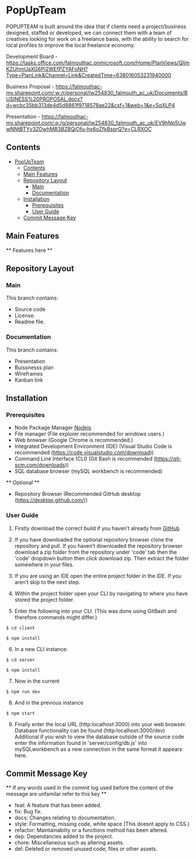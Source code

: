 # PopUpTeam

POPUPTEAM is built around the idea that if clients need a project/business designed, staffed or developed, we can connect them with a team of creatives looking for work on a freelance basis, with the ability to search for local profiles to improve the local freelance economy.

Development Board - https://tasks.office.com/falmouthac.onmicrosoft.com/Home/PlanViews/QljmKZUhmUaXG6Pi2WEfPZYAFoNH?Type=PlanLink&Channel=Link&CreatedTime=638016053231940000

Business Proposal - https://falmouthac-my.sharepoint.com/:w:/r/personal/lw254830_falmouth_ac_uk/Documents/BUSINESS%20PROPOSAL.docx?d=wcbc35bb313de4d5d8861f9718578ae22&csf=1&web=1&e=SqXLP4

Presentation - https://falmouthac-my.sharepoint.com/:p:/g/personal/lw254830_falmouth_ac_uk/EV9hNp5UwwNNtBTYv3ZOwhMB3BZBQjOfu-hx6oZfkBsprQ?e=CLRXOC

## Contents

- [PopUpTeam](#popupteam)
  - [Contents](#contents)
  - [Main Features](#main-features)
  - [Repository Layout](#repository-layout)
    - [Main](#main)
    - [Documentation](#documentation)
  - [Installation](#installation)
    - [Prerequisites](#prerequisites)
    - [User Guide](#user-guide)
  - [Commit Message Key](#commit-message-key)


## Main Features

** Features here **

## Repository Layout

### Main

This branch contains:

- Source code
- License.
- Readme file.

### Documentation

This branch contains:

- Presentation
- Buissnesss plan
- Wireframes
- Kanban link

## Installation

### Prerequisites

- Node Package Manager [Nodejs](https://nodejs.org/en/download/)
- File manager (File explorer recommended for windows users.)
- Web browser (Google Chrome is recommended.)
- Integrated Development Environment (IDE) (Visual Studio Code is recommended (https://code.visualstudio.com/download))
- Command Line Interface (CLI) (Git Bash is recommended (https://git-scm.com/downloads))
- SQL database browser (mySQL workbench is recommended)

** Optional **

- Repository Browser (Recommended GitHub desktop (https://desktop.github.com/))

### User Guide

1. Firstly download the correct build if you haven’t already from [GitHub](https://github.falmouth.ac.uk/JH248828/Web310_A1)

2. If you have downloaded the optional repository browser clone the repository and pull.
If you haven’t downloaded the repository browser download a zip folder from the repository under 'code' tab then the 'code' dropdown button then click download zip.
Then extract the folder somewhere in your files.

3. If you are using an IDE open the entire project folder in the IDE. If you aren’t skip to the next step.

4. Within the project folder open your CLI by navigating to where you have stored the project folder.

5. Enter the following into your CLI. (This was done using GitBash and therefore commands might differ.)

`$ cd client`

`$ npm install`

6. In a new CLI instance:

`$ cd server`

`$ npm install`

7. Now in the current

`$ npm run dev`

8. And in the previous instance

`$ npm start`

9. Finally enter the local URL (http:localhost:3000) into your web browser. Database functionality can be found (http:localhost:3000/dev)
Additional if you wish to view the database outside of the source code enter the information found in 'server/config/db.js' into mySQLworkbench as a new connection in the same format it appears here.

## Commit Message Key

** If any words used in the commit log used before the content of the message are unfamilar refer to this key **

- feat: A feature that has been added.
- fix: Bug fix.
- docs: Changes relating to documentation.
- style: Formatting, missing code, white space (This doesnt apply to CSS.)
- refactor: Maintainabilty or a functions method has been altered.
- dep: Dependancies added to the project.
- chore: Miscellaneous such as altering assets.
- del: Deleted or removed unused code, files or other assets.

